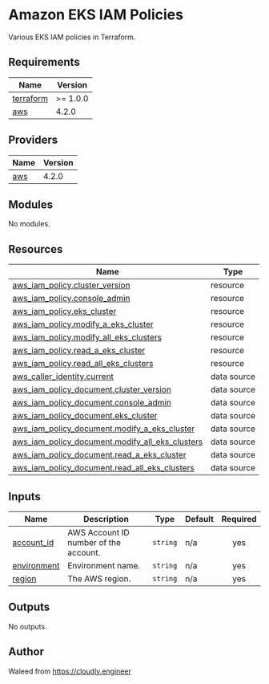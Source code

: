 # Amazon EKS IAM Policies 

Various EKS IAM policies in Terraform.

<!-- BEGINNING OF PRE-COMMIT-TERRAFORM DOCS HOOK -->
## Requirements

| Name | Version |
|------|---------|
| <a name="requirement_terraform"></a> [terraform](#requirement\_terraform) | >= 1.0.0 |
| <a name="requirement_aws"></a> [aws](#requirement\_aws) | 4.2.0 |

## Providers

| Name | Version |
|------|---------|
| <a name="provider_aws"></a> [aws](#provider\_aws) | 4.2.0 |

## Modules

No modules.

## Resources

| Name | Type |
|------|------|
| [aws_iam_policy.cluster_version](https://registry.terraform.io/providers/hashicorp/aws/4.2.0/docs/resources/iam_policy) | resource |
| [aws_iam_policy.console_admin](https://registry.terraform.io/providers/hashicorp/aws/4.2.0/docs/resources/iam_policy) | resource |
| [aws_iam_policy.eks_cluster](https://registry.terraform.io/providers/hashicorp/aws/4.2.0/docs/resources/iam_policy) | resource |
| [aws_iam_policy.modify_a_eks_cluster](https://registry.terraform.io/providers/hashicorp/aws/4.2.0/docs/resources/iam_policy) | resource |
| [aws_iam_policy.modify_all_eks_clusters](https://registry.terraform.io/providers/hashicorp/aws/4.2.0/docs/resources/iam_policy) | resource |
| [aws_iam_policy.read_a_eks_cluster](https://registry.terraform.io/providers/hashicorp/aws/4.2.0/docs/resources/iam_policy) | resource |
| [aws_iam_policy.read_all_eks_clusters](https://registry.terraform.io/providers/hashicorp/aws/4.2.0/docs/resources/iam_policy) | resource |
| [aws_caller_identity.current](https://registry.terraform.io/providers/hashicorp/aws/4.2.0/docs/data-sources/caller_identity) | data source |
| [aws_iam_policy_document.cluster_version](https://registry.terraform.io/providers/hashicorp/aws/4.2.0/docs/data-sources/iam_policy_document) | data source |
| [aws_iam_policy_document.console_admin](https://registry.terraform.io/providers/hashicorp/aws/4.2.0/docs/data-sources/iam_policy_document) | data source |
| [aws_iam_policy_document.eks_cluster](https://registry.terraform.io/providers/hashicorp/aws/4.2.0/docs/data-sources/iam_policy_document) | data source |
| [aws_iam_policy_document.modify_a_eks_cluster](https://registry.terraform.io/providers/hashicorp/aws/4.2.0/docs/data-sources/iam_policy_document) | data source |
| [aws_iam_policy_document.modify_all_eks_clusters](https://registry.terraform.io/providers/hashicorp/aws/4.2.0/docs/data-sources/iam_policy_document) | data source |
| [aws_iam_policy_document.read_a_eks_cluster](https://registry.terraform.io/providers/hashicorp/aws/4.2.0/docs/data-sources/iam_policy_document) | data source |
| [aws_iam_policy_document.read_all_eks_clusters](https://registry.terraform.io/providers/hashicorp/aws/4.2.0/docs/data-sources/iam_policy_document) | data source |

## Inputs

| Name | Description | Type | Default | Required |
|------|-------------|------|---------|:--------:|
| <a name="input_account_id"></a> [account\_id](#input\_account\_id) | AWS Account ID number of the account. | `string` | n/a | yes |
| <a name="input_environment"></a> [environment](#input\_environment) | Environment name. | `string` | n/a | yes |
| <a name="input_region"></a> [region](#input\_region) | The AWS region. | `string` | n/a | yes |

## Outputs

No outputs.
<!-- END OF PRE-COMMIT-TERRAFORM DOCS HOOK -->

## Author

Waleed from <https://cloudly.engineer>
